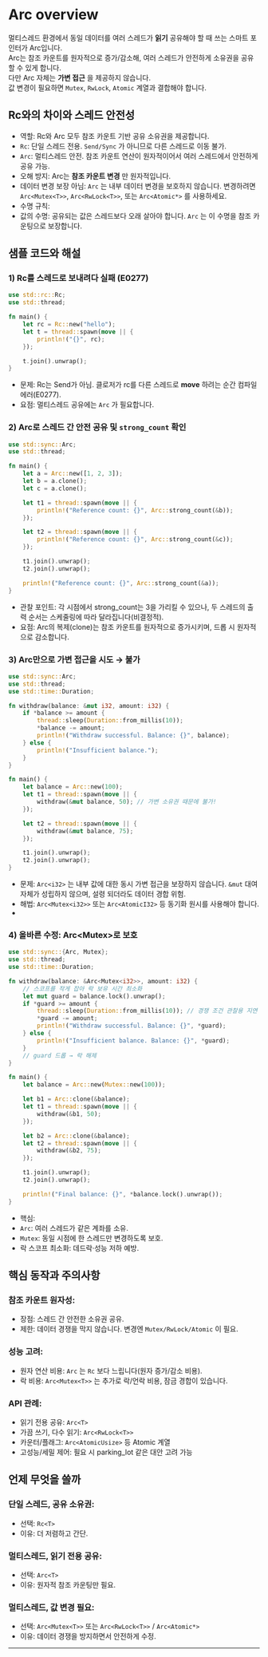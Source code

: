 # Arc overview
멀티스레드 환경에서 동일 데이터를 여러 스레드가 **읽기** 공유해야 할 때 쓰는 스마트 포인터가 Arc입니다.  
Arc는 참조 카운트를 원자적으로 증가/감소해, 여러 스레드가 안전하게 소유권을 공유할 수 있게 합니다.  
다만 Arc 자체는 **가변 접근** 을 제공하지 않습니다.  
값 변경이 필요하면 `Mutex`, `RwLock`, `Atomic` 계열과 결합해야 합니다.

## Rc와의 차이와 스레드 안전성
- 역할: Rc와 Arc 모두 참조 카운트 기반 공유 소유권을 제공합니다.
- `Rc`: 단일 스레드 전용. `Send/Sync` 가 아니므로 다른 스레드로 이동 불가.
- `Arc`: 멀티스레드 안전. 참조 카운트 연산이 원자적이어서 여러 스레드에서 안전하게 공유 가능.
- 오해 방지: Arc는 **참조 카운트 변경** 만 원자적입니다.
- 데이터 변경 보장 아님: `Arc` 는 내부 데이터 변경을 보호하지 않습니다. 변경하려면 `Arc<Mutex<T>>`, `Arc<RwLock<T>>`, 또는 `Arc<Atomic*>` 를 사용하세요.
- 수명 규칙:
- 값의 수명: 공유되는 값은 스레드보다 오래 살아야 합니다. `Arc` 는 이 수명을 참조 카운팅으로 보장합니다.

## 샘플 코드와 해설
### 1) Rc를 스레드로 보내려다 실패 (E0277)
```rust
use std::rc::Rc;
use std::thread;

fn main() {
    let rc = Rc::new("hello");
    let t = thread::spawn(move || {
        println!("{}", rc);
    });

    t.join().unwrap();
}
```

- 문제: Rc<T>는 Send가 아님. 클로저가 rc를 다른 스레드로 **move** 하려는 순간 컴파일 에러(E0277).
- 요점: 멀티스레드 공유에는 `Arc` 가 필요합니다.

### 2) Arc로 스레드 간 안전 공유 및 `strong_count` 확인
```rust
use std::sync::Arc;
use std::thread;

fn main() {
    let a = Arc::new([1, 2, 3]);
    let b = a.clone();
    let c = a.clone();

    let t1 = thread::spawn(move || {
        println!("Reference count: {}", Arc::strong_count(&b));
    });

    let t2 = thread::spawn(move || {
        println!("Reference count: {}", Arc::strong_count(&c));
    });

    t1.join().unwrap();
    t2.join().unwrap();

    println!("Reference count: {}", Arc::strong_count(&a));
}
```

- 관찰 포인트: 각 시점에서 strong_count는 3을 가리킬 수 있으나, 두 스레드의 출력 순서는 스케줄링에 따라 달라집니다(비결정적).
- 요점: Arc의 복제(clone)는 참조 카운트를 원자적으로 증가시키며, 드롭 시 원자적으로 감소합니다.

### 3) Arc만으로 가변 접근을 시도 → 불가
```rust
use std::sync::Arc;
use std::thread;
use std::time::Duration;

fn withdraw(balance: &mut i32, amount: i32) {
    if *balance >= amount {
        thread::sleep(Duration::from_millis(10));
        *balance -= amount;
        println!("Withdraw successful. Balance: {}", balance);
    } else {
        println!("Insufficient balance.");
    }
}

fn main() {
    let balance = Arc::new(100);
    let t1 = thread::spawn(move || {
        withdraw(&mut balance, 50); // 가변 소유권 때문에 불가!
    });

    let t2 = thread::spawn(move || {
        withdraw(&mut balance, 75);
    });

    t1.join().unwrap();
    t2.join().unwrap();
}
```

- 문제: `Arc<i32>` 는 내부 값에 대한 동시 가변 접근을 보장하지 않습니다. `&mut` 대여 자체가 성립하지 않으며, 설령 되더라도 데이터 경합 위험.
- 해법: `Arc<Mutex<i32>>` 또는 `Arc<AtomicI32>` 등 동기화 원시를 사용해야 합니다.
- 
### 4) 올바른 수정: Arc<Mutex<T>>로 보호
```rust
use std::sync::{Arc, Mutex};
use std::thread;
use std::time::Duration;

fn withdraw(balance: &Arc<Mutex<i32>>, amount: i32) {
    // 스코프를 작게 잡아 락 보유 시간 최소화
    let mut guard = balance.lock().unwrap();
    if *guard >= amount {
        thread::sleep(Duration::from_millis(10)); // 경쟁 조건 관찰용 지연
        *guard -= amount;
        println!("Withdraw successful. Balance: {}", *guard);
    } else {
        println!("Insufficient balance. Balance: {}", *guard);
    }
    // guard 드롭 → 락 해제
}

fn main() {
    let balance = Arc::new(Mutex::new(100));

    let b1 = Arc::clone(&balance);
    let t1 = thread::spawn(move || {
        withdraw(&b1, 50);
    });

    let b2 = Arc::clone(&balance);
    let t2 = thread::spawn(move || {
        withdraw(&b2, 75);
    });

    t1.join().unwrap();
    t2.join().unwrap();

    println!("Final balance: {}", *balance.lock().unwrap());
}
```

- 핵심:
- `Arc`: 여러 스레드가 같은 계좌를 소유.
- `Mutex`: 동일 시점에 한 스레드만 변경하도록 보호.
- 락 스코프 최소화: 데드락·성능 저하 예방.

## 핵심 동작과 주의사항
### 참조 카운트 원자성:
- 장점: 스레드 간 안전한 소유권 공유.
- 제한: 데이터 경쟁을 막지 않습니다. 변경엔 `Mutex/RwLock/Atomic` 이 필요.
  
### 성능 고려:
- 원자 연산 비용: `Arc` 는 `Rc` 보다 느립니다(원자 증가/감소 비용).
- 락 비용: `Arc<Mutex<T>>` 는 추가로 락/언락 비용, 잠금 경합이 있습니다.

### API 관례:
- 읽기 전용 공유: `Arc<T>`
- 가끔 쓰기, 다수 읽기: `Arc<RwLock<T>>`
- 카운터/플래그: `Arc<AtomicUsize>` 등 Atomic 계열
- 고성능/세밀 제어: 필요 시 parking_lot 같은 대안 고려 가능

## 언제 무엇을 쓸까
### 단일 스레드, 공유 소유권:
- 선택: `Rc<T>`
- 이유: 더 저렴하고 간단.

### 멀티스레드, 읽기 전용 공유:
- 선택: `Arc<T>`
- 이유: 원자적 참조 카운팅만 필요.

### 멀티스레드, 값 변경 필요:
- 선택: `Arc<Mutex<T>>` 또는 `Arc<RwLock<T>>` / `Arc<Atomic*>`
- 이유: 데이터 경쟁을 방지하면서 안전하게 수정.

---
